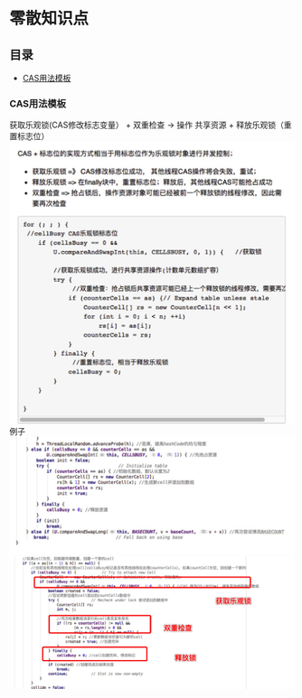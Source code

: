 # 零散知识点
## 目录
* [CAS用法模板](#CAS用法模板)

### CAS用法模板
  获取乐观锁(CAS修改标志变量） +  双重检查 -> 操作 共享资源 + 释放乐观锁（重置标志位）
  ![](picture/picture1.jpg)
  例子
  ![](picture/picture2.jpg)
  ![](picture/picture3.jpg)
